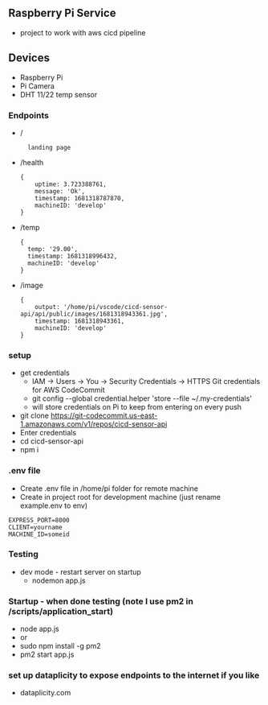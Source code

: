 

## Raspberry Pi Service
- project to work with aws cicd pipeline

## Devices
- Raspberry Pi
- Pi Camera
- DHT 11/22 temp sensor

### Endpoints
- /
  ```
    landing page
  ```
- /health
  ```
  {
      uptime: 3.723388761,
      message: 'Ok',
      timestamp: 1681318787870,
      machineID: 'develop'
  }
  ```
- /temp
  ```
  { 
    temp: '29.00', 
    timestamp: 1681318996432, 
    machineID: 'develop' 
  }
  ```
- /image
  ```
  { 
      output: '/home/pi/vscode/cicd-sensor-api/api/public/images/1681318943361.jpg',
      timestamp: 1681318943361,
      machineID: 'develop'
  }
  ```


### setup
- get credentials
  - IAM -> Users -> You -> Security Credentials -> HTTPS Git credentials for AWS CodeCommit
  - git config --global credential.helper 'store --file ~/.my-credentials'
  - will store credentials on Pi to keep from entering on every push
- git clone https://git-codecommit.us-east-1.amazonaws.com/v1/repos/cicd-sensor-api
- Enter credentials
- cd cicd-sensor-api
- npm i

### .env file
- Create .env file in /home/pi folder for remote machine
- Create in project root for development machine (just rename example.env to env)
```
EXPRESS_PORT=8000
CLIENT=yourname
MACHINE_ID=someid
```

### Testing
- dev mode - restart server on startup
  - nodemon app.js


### Startup - when done testing (note I use pm2 in  /scripts/application_start)
- node app.js
- or
- sudo npm install -g pm2
- pm2 start app.js

### set up dataplicity to expose endpoints to the internet if you like
- dataplicity.com

